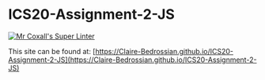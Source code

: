 # ICS20-Assignment-2-JS

[![Mr Coxall's Super Linter](https://github.com/Claire-Bedrossian/ICS20-Assignment-2-JS/workflows/Mr%20Coxall's%20Super%20Linter/badge.svg)](https://github.com/Claire-Bedrossian/ICS20-Assignment-2-JS/actions/)

This site can be found at: [https://Claire-Bedrossian.github.io/ICS20-Assignment-2-JS](https://Claire-Bedrossian.github.io/ICS20-Assignment-2-JS)
